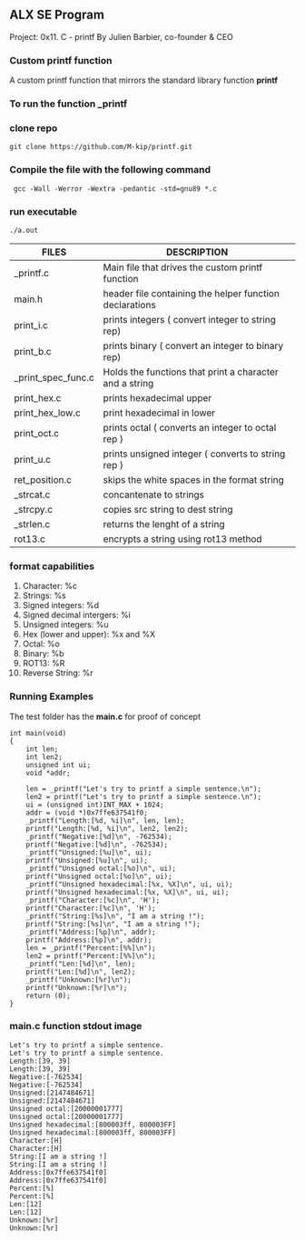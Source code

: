 ## ALX SE Program
 Project: 0x11. C - printf
 By Julien Barbier, co-founder & CEO

### Custom printf function
A custom printf function that mirrors the standard library function **printf**

### To run the function _printf
### clone repo
```
git clone https://github.com/M-kip/printf.git
```
### Compile the file with the following command
```
 gcc -Wall -Werror -Wextra -pedantic -std=gnu89 *.c
```
### run executable
```
./a.out
```
|FILES | DESCRIPTION|
|------|------------|
| _printf.c | Main file that drives the custom printf function|
| main.h | header file containing the helper function declarations|
| print_i.c | prints integers ( convert integer to string rep) |
| print_b.c | prints binary ( convert an integer to binary rep) |
| _print_spec_func.c | Holds the functions that print a character and a string |
| print_hex.c | prints hexadecimal upper  |
| print_hex_low.c | print hexadecimal in lower |
| print_oct.c | prints octal ( converts an integer to octal rep ) |
| print_u.c | prints unsigned integer ( converts to string rep ) |
| ret_position.c | skips the white spaces in the format string |
| _strcat.c | concantenate to strings |
| _strcpy.c | copies src string to dest string |
| _strlen.c | returns the lenght of a string |
| rot13.c | encrypts a string using rot13 method |

### format capabilities
1. Character: %c
2. Strings: %s
3. Signed integers: %d
4. Signed decimal intergers: %i
5. Unsigned integers: %u
5. Hex (lower and upper): %x and %X
6. Octal: %o
7. Binary: %b
8. ROT13: %R
9. Reverse String: %r

### Running Examples
The test folder has the **main.c** for proof of concept

```
int main(void)
{
    int len;
    int len2;
    unsigned int ui;
    void *addr;

    len = _printf("Let's try to printf a simple sentence.\n");
    len2 = printf("Let's try to printf a simple sentence.\n");
    ui = (unsigned int)INT_MAX + 1024;
    addr = (void *)0x7ffe637541f0;
    _printf("Length:[%d, %i]\n", len, len);
    printf("Length:[%d, %i]\n", len2, len2);
    _printf("Negative:[%d]\n", -762534);
    printf("Negative:[%d]\n", -762534);
    _printf("Unsigned:[%u]\n", ui);
    printf("Unsigned:[%u]\n", ui);
    _printf("Unsigned octal:[%o]\n", ui);
    printf("Unsigned octal:[%o]\n", ui);
    _printf("Unsigned hexadecimal:[%x, %X]\n", ui, ui);
    printf("Unsigned hexadecimal:[%x, %X]\n", ui, ui);
    _printf("Character:[%c]\n", 'H');
    printf("Character:[%c]\n", 'H');
    _printf("String:[%s]\n", "I am a string !");
    printf("String:[%s]\n", "I am a string !");
    _printf("Address:[%p]\n", addr);
    printf("Address:[%p]\n", addr);
    len = _printf("Percent:[%%]\n");
    len2 = printf("Percent:[%%]\n");
    _printf("Len:[%d]\n", len);
    printf("Len:[%d]\n", len2);
    _printf("Unknown:[%r]\n");
    printf("Unknown:[%r]\n");
    return (0);
}
```
### main.c function stdout image
```
Let's try to printf a simple sentence.
Let's try to printf a simple sentence.
Length:[39, 39]
Length:[39, 39]
Negative:[-762534]
Negative:[-762534]
Unsigned:[2147484671]
Unsigned:[2147484671]
Unsigned octal:[20000001777]
Unsigned octal:[20000001777]
Unsigned hexadecimal:[800003ff, 800003FF]
Unsigned hexadecimal:[800003ff, 800003FF]
Character:[H]
Character:[H]
String:[I am a string !]
String:[I am a string !]
Address:[0x7ffe637541f0]
Address:[0x7ffe637541f0]
Percent:[%]
Percent:[%]
Len:[12]
Len:[12]
Unknown:[%r]
Unknown:[%r]
```